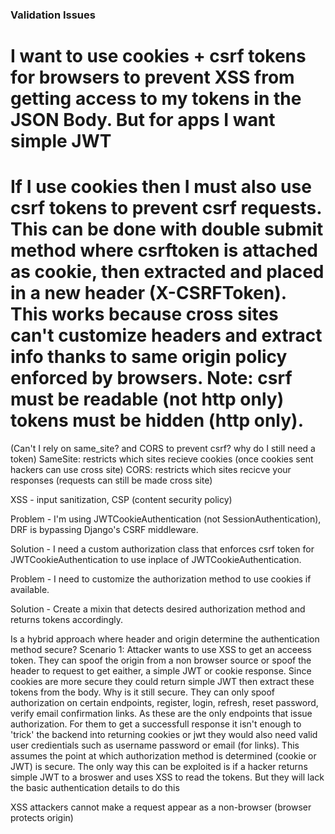 ### Validation Issues

# I want to use cookies + csrf tokens for browsers to prevent XSS from getting access to my tokens in the JSON Body. But for apps I want simple JWT

# If I use cookies then I must also use csrf tokens to prevent csrf requests. This can be done with double submit method where csrftoken is attached as cookie, then extracted and placed in a new header (X-CSRFToken). This works because cross sites can't customize headers and extract info thanks to same origin policy enforced by browsers. Note: csrf must be readable (not http only) tokens must be hidden (http only).

(Can't I rely on same_site? and CORS to prevent csrf? why do I still need a token)
SameSite: restricts which sites recieve cookies (once cookies sent hackers can use cross site)
CORS: restricts which sites recicve your responses (requests can still be made cross site)

XSS - input sanitization, CSP (content security policy)

Problem - I'm using JWTCookieAuthentication (not SessionAuthentication), DRF is bypassing Django's CSRF middleware.

Solution - I need a custom authorization class that enforces csrf token for JWTCookieAuthentication to use inplace of JWTCookieAuthentication.

Problem - I need to customize the authorization method to use cookies if available.

Solution - Create a mixin that detects desired authorization method and returns tokens accordingly.

Is a hybrid approach where header and origin determine the authentication method secure?
Scenario 1:
Attacker wants to use XSS to get an acceess token. They can spoof the origin from a non browser source or spoof the header to request to get eaither, a simple JWT or cookie response. Since cookies are more secure they could return simple JWT then extract these tokens from the body.
Why is it still secure.
They can only spoof authorization on certain endpoints, register, login, refresh, reset password, verify email confirmation links. As these are the only endpoints that issue authorization. For them to get a successfull response it isn't enough to 'trick' the backend into returning cookies or jwt they would also need valid user credientials such as username password or email (for links).
This assumes the point at which authorization method is determined (cookie or JWT) is secure. The only way this can be exploited is if a hacker returns simple JWT to a broswer and uses XSS to read the tokens. But they will lack the basic authentication details to do this

XSS attackers cannot make a request appear as a non-browser (browser protects origin)
